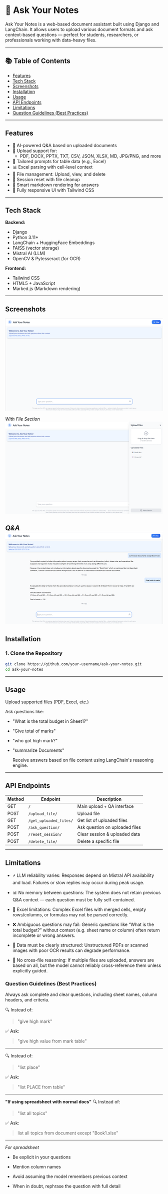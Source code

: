 # 📄 Ask Your Notes

Ask Your Notes is a web-based document assistant built using Django and LangChain. It allows users to upload various document formats and ask context-based questions — perfect for students, researchers, or professionals working with data-heavy files.

---

## 📚 Table of Contents

- [Features](#features)
- [Tech Stack](#tech-stack)
- [Screenshots](#screenshots)
- [Installation](#installation)
- [Usage](#usage)
- [API Endpoints](#api-endpoints)
- [Limitations](#limitations)
- [Question Guidelines (Best Practices)](#question-guidelines-best-practices)
---

## Features

- 🧠 AI-powered Q&A based on uploaded documents
- 📂 Upload support for:
  - PDF, DOCX, PPTX, TXT, CSV, JSON, XLSX, MD, JPG/PNG, and more
- 💬 Tailored prompts for table data (e.g., Excel)
- 📊 Excel parsing with cell-level context
- 📎 File management: Upload, view, and delete
- 🔄 Session reset with file cleanup
- 🧾 Smart markdown rendering for answers
- 🎨 Fully responsive UI with Tailwind CSS

---

##  Tech Stack

**Backend:**
- Django
- Python 3.11+
- LangChain + HuggingFace Embeddings
- FAISS (vector storage)
- Mistral AI (LLM)
- OpenCV & Pytesseract (for OCR)

**Frontend:**
- Tailwind CSS
- HTML5 + JavaScript
- Marked.js (Markdown rendering)

---

## Screenshots

![alt text](image.png)

*With File Section*
![With File Section](image-1.png)

*Q&A*
![Q&A](image-2.png)
---

## Installation

### 1. Clone the Repository

```bash
git clone https://github.com/your-username/ask-your-notes.git
cd ask-your-notes
```

---

## Usage

Upload supported files (PDF, Excel, etc.)

Ask questions like:

- "What is the total budget in Sheet1?"

- "Give total of marks"

- "who got high mark?"

- "summarize Documents"

    Receive answers based on file content using LangChain's reasoning engine.

---
## API Endpoints

| Method | Endpoint | Description                    |
| ------ | ---------------------- | ------------------------------ |
| GET    | `/`                    | Main upload + QA interface     |
| POST   | `/upload_file/`        | Upload file                    |
| GET    | `/get_uploaded_files/` | Get list of uploaded files     |
| POST   | `/ask_question/`       | Ask question on uploaded files |
| POST   | `/reset_session/`      | Clear session & uploaded data  |
| POST   | `/delete_file/`        | Delete a specific file         |

---
## Limitations

- ⚡ LLM reliability varies: Responses depend on Mistral API availability and load. Failures or slow replies may occur during peak usage.

- 📊 No memory between questions: The system does not retain previous Q&A context — each question must be fully self-contained.

- 📁 Excel limitations: Complex Excel files with merged cells, empty rows/columns, or formulas may not be parsed correctly.

- ❌ Ambiguous questions may fail: Generic questions like “What is the total budget?” without context (e.g. sheet name or column) often return incomplete or wrong answers.

- 🧾 Data must be clearly structured: Unstructured PDFs or scanned images with poor OCR results can degrade performance.

- 📂 No cross-file reasoning: If multiple files are uploaded, answers are based on all, but the model cannot reliably cross-reference them unless explicitly guided.

### Question Guidelines (Best Practices)

Always ask complete and clear questions, including sheet names, column headers, and criteria.

🔍 Instead of:

>   "give high mark"

✅ Ask:

>   "give high value from mark table"

---

🔍 Instead of:

>   "list place"

✅ Ask:

>   "list PLACE from table"

---
**"If using spreadsheet with normal docs"**
🔍 Instead of:

> "list all topics"

✅ Ask:

> list all topics from document except "Book1.xlsx"
---

*For spreadsheet*
- Be explicit in your questions

- Mention column names

- Avoid assuming the model remembers previous context

- When in doubt, rephrase the question with full detail
